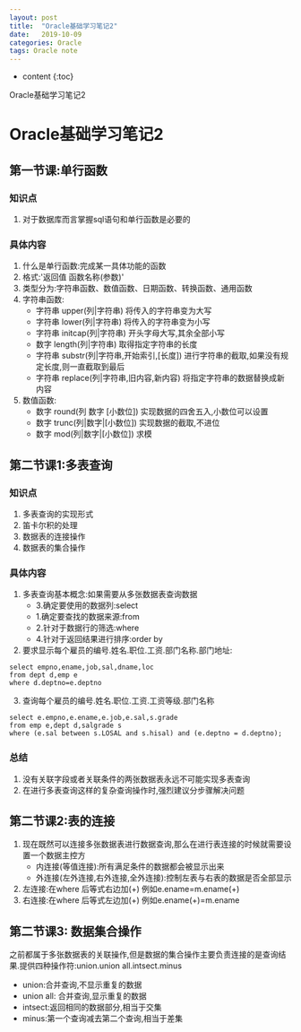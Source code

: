 ```yaml
---
layout: post
title:  "Oracle基础学习笔记2"
date:   2019-10-09
categories: Oracle
tags: Oracle note
---
```


* content
{:toc}

Oracle基础学习笔记2








# Oracle基础学习笔记2

## 第一节课:单行函数
### 知识点
1. 对于数据库而言掌握sql语句和单行函数是必要的

### 具体内容
1. 什么是单行函数:完成某一具体功能的函数
2. 格式:'返回值 函数名称(参数)'
3. 类型分为:字符串函数、数值函数、日期函数、转换函数、通用函数
4. 字符串函数:
    * 字符串 upper(列|字符串)   将传入的字符串变为大写
    * 字符串 lower(列|字符串)   将传入的字符串变为小写
    * 字符串 initcap(列|字符串) 开头字母大写,其余全部小写 
    * 数字   length(列|字符串)  取得指定字符串的长度
    * 字符串 substr(列|字符串,开始索引,[长度])  进行字符串的截取,如果没有规定长度,则一直截取到最后
    * 字符串 replace(列|字符串,旧内容,新内容) 将指定字符串的数据替换成新内容
5. 数值函数:
    * 数字 round(列 数字 [小数位]) 实现数据的四舍五入,小数位可以设置
    * 数字 trunc(列|数字|[小数位]) 实现数据的截取,不进位 
    * 数字 mod(列|数字|[小数位])   求模

## 第二节课1:多表查询
### 知识点
1. 多表查询的实现形式
2. 笛卡尔积的处理
3. 数据表的连接操作
4. 数据表的集合操作

### 具体内容
1. 多表查询基本概念:如果需要从多张数据表查询数据
    * 3.确定要使用的数据列:select
    * 1.确定要查找的数据来源:from
    * 2.针对于数据行的筛选:where
    * 4.针对于返回结果进行排序:order by
2. 要求显示每个雇员的编号.姓名.职位.工资.部门名称.部门地址:
```
select empno,ename,job,sal,dname,loc 
from dept d,emp e 
where d.deptno=e.deptno
```
3. 查询每个雇员的编号.姓名.职位.工资.工资等级.部门名称
```
select e.empno,e.ename,e.job,e.sal,s.grade
from emp e,dept d,salgrade s
where (e.sal between s.LOSAL and s.hisal) and (e.deptno = d.deptno);
```

### 总结
1. 没有关联字段或者关联条件的两张数据表永远不可能实现多表查询
2. 在进行多表查询这样的复杂查询操作时,强烈建议分步骤解决问题 

## 第二节课2:表的连接
1. 现在既然可以连接多张数据表进行数据查询,那么在进行表连接的时候就需要设置一个数据主控方
    * 内连接(等值连接):所有满足条件的数据都会被显示出来
    * 外连接(左外连接,右外连接,全外连接):控制左表与右表的数据是否全部显示 
2. 左连接:在where 后等式右边加(+) 例如e.ename=m.ename(+)
3. 右连接:在where 后等式左边加(+) 例如e.ename(+)=m.ename

## 第二节课3: 数据集合操作
之前都属于多张数据表的关联操作,但是数据的集合操作主要负责连接的是查询结果.提供四种操作符:union.union all.intsect.minus 
* union:合并查询,不显示重复的数据
* union all: 合并查询,显示重复的数据
* intsect:返回相同的数据部分,相当于交集
* minus:第一个查询减去第二个查询,相当于差集  








